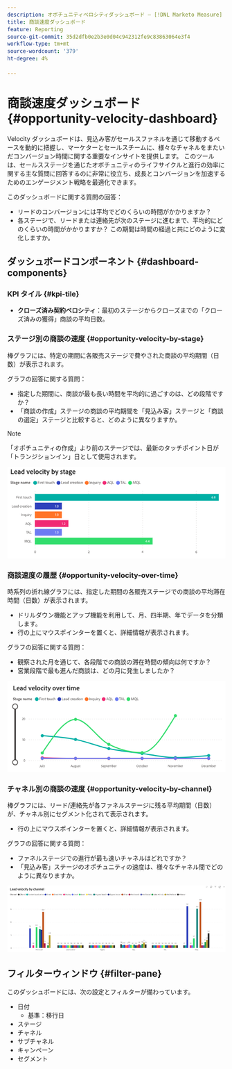 ```yaml
---
description: オポチュニティベロシティダッシュボード — [!DNL Marketo Measure]  — 製品
title: 商談速度ダッシュボード
feature: Reporting
source-git-commit: 35d2dfb0e2b3e0d04c942312fe9c83863064e3f4
workflow-type: tm+mt
source-wordcount: '379'
ht-degree: 4%

---
```


# 商談速度ダッシュボード {#opportunity-velocity-dashboard}

Velocity ダッシュボードは、見込み客がセールスファネルを通じて移動するペースを動的に把握し、マーケターとセールスチームに、様々なチャネルをまたいだコンバージョン時間に関する重要なインサイトを提供します。 このツールは、セールスステージを通じたオポチュニティのライフサイクルと進行の効率に関する主な質問に回答するのに非常に役立ち、成長とコンバージョンを加速するためのエンゲージメント戦略を最適化できます。

このダッシュボードに関する質問の回答：

* リードのコンバージョンには平均でどのくらいの時間がかかりますか？
* 各ステージで、リードまたは連絡先が次のステージに進むまで、平均的にどのくらいの時間がかかりますか？ この期間は時間の経過と共にどのように変化しますか。

## ダッシュボードコンポーネント {#dashboard-components}

### KPI タイル {#kpi-tile}

* **クローズ済み契約ベロシティ**：最初のステージからクローズまでの「クローズ済みの獲得」商談の平均日数。

### ステージ別の商談の速度 {#opportunity-velocity-by-stage}

棒グラフには、特定の期間に各販売ステージで費やされた商談の平均期間（日数）が表示されます。

グラフの回答に関する質問：

* 指定した期間に、商談が最も長い時間を平均的に過ごすのは、どの段階ですか？
* 「商談の作成」ステージの商談の平均期間を「見込み客」ステージと「商談の選定」ステージと比較すると、どのように異なりますか。

>[!NOTE]
>
>「オポチュニティの作成」より前のステージでは、最新のタッチポイント日が「トランジションイン」日として使用されます。

![](assets/lead-velocity-dashboard-1.png)

### 商談速度の履歴 {#opportunity-velocity-over-time}

時系列の折れ線グラフには、指定した期間の各販売ステージでの商談の平均滞在時間（日数）が表示されます。

* ドリルダウン機能とアップ機能を利用して、月、四半期、年でデータを分類します。
* 行の上にマウスポインターを置くと、詳細情報が表示されます。

グラフの回答に関する質問：

* 観察された月を通じて、各段階での商談の滞在時間の傾向は何ですか？
* 営業段階で最も進んだ商談は、どの月に発生しましたか？

![](assets/lead-velocity-dashboard-2.png)

### チャネル別の商談の速度 {#opportunity-velocity-by-channel}

棒グラフには、リード/連絡先が各ファネルステージに残る平均期間（日数）が、チャネル別にセグメント化されて表示されます。

* 行の上にマウスポインターを置くと、詳細情報が表示されます。

グラフの回答に関する質問：

* ファネルステージでの進行が最も速いチャネルはどれですか？
* 「見込み客」ステージのオポチュニティの速度は、様々なチャネル間でどのように異なりますか。

![](assets/lead-velocity-dashboard-3.png)

## フィルターウィンドウ {#filter-pane}

このダッシュボードには、次の設定とフィルターが備わっています。

* 日付
   * 基準：移行日
* ステージ
* チャネル
* サブチャネル
* キャンペーン
* セグメント
